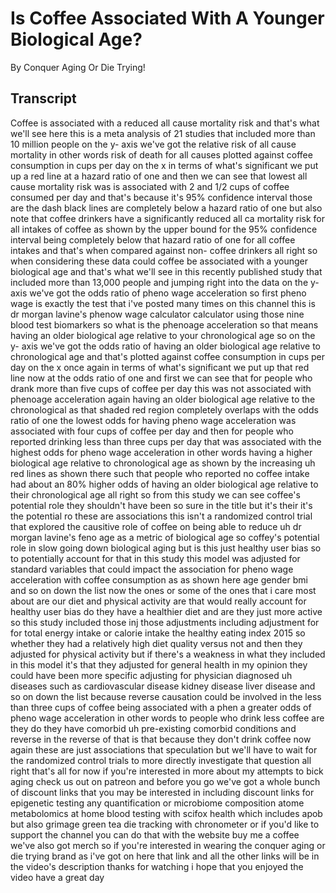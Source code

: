 # Is Coffee Associated With A Younger Biological Age?

By Conquer Aging Or Die Trying! 


## Transcript

Coffee is associated with a reduced all cause mortality risk and that's what we'll see here this is a meta analysis of 21 studies that included more than 10 million people on the y- axis we've got the relative risk of all cause mortality in other words risk of death for all causes plotted against coffee consumption in cups per day on the x in terms of what's significant we put up a red line at a hazard ratio of one and then we can see that lowest all cause mortality risk was is associated with 2 and 1/2 cups of coffee consumed per day and that's because it's 95% confidence interval those are the dash black lines are completely below a hazard ratio of one but also note that coffee drinkers have a significantly reduced all ca mortality risk for all intakes of coffee as shown by the upper bound for the 95% confidence interval being completely below that hazard ratio of one for all coffee intakes and that's when compared against non- coffee drinkers all right so when considering these data could coffee be associated with a younger biological age and that's what we'll see in this recently published study that included more than 13,000 people and jumping right into the data on the y- axis we've got the odds ratio of pheno wage acceleration so first pheno wage is exactly the test that i've posted many times on this channel this is dr morgan lavine's phenow wage calculator calculator using those nine blood test biomarkers so what is the phenoage acceleration so that means having an older biological age relative to your chronological age so on the y- axis we've got the odds ratio of having an older biological age relative to chronological age and that's plotted against coffee consumption in cups per day on the x once again in terms of what's significant we put up that red line now at the odds ratio of one and first we can see that for people who drank more than five cups of coffee per day this was not associated with phenoage acceleration again having an older biological age relative to the chronological as that shaded red region completely overlaps with the odds ratio of one the lowest odds for having pheno wage acceleration was associated with four cups of coffee per day and then for people who reported drinking less than three cups per day that was associated with the highest odds for pheno wage acceleration in other words having a higher biological age relative to chronological age as shown by the increasing uh red lines as shown there such that people who reported no coffee intake had about an 80% higher odds of having an older biological age relative to their chronological age all right so from this study we can see coffee's potential role they shouldn't have been so sure in the title but it's their it's the potential ro these are associations this isn't a randomized control trial that explored the causitive role of coffee on being able to reduce uh dr morgan lavine's feno age as a metric of biological age so coffey's potential role in slow going down biological aging but is this just healthy user bias so to potentially account for that in this study this model was adjusted for standard variables that could impact the association for pheno wage acceleration with coffee consumption as as shown here age gender bmi and so on down the list now the ones or some of the ones that i care most about are our diet and physical activity are that would really account for healthy user bias do they have a healthier diet and are they just more active so this study included those inj those adjustments including adjustment for for total energy intake or calorie intake the healthy eating index 2015 so whether they had a relatively high diet quality versus not and then they adjusted for physical activity but if there's a weakness in what they included in this model it's that they adjusted for general health in my opinion they could have been more specific adjusting for physician diagnosed uh diseases such as cardiovascular disease kidney disease liver disease and so on down the list because reverse causation could be involved in the less than three cups of coffee being associated with a phen a greater odds of pheno wage acceleration in other words to people who drink less coffee are they do they have comorbid uh pre-existing comorbid conditions and reverse in the reverse of that is that because they don't drink coffee now again these are just associations that speculation but we'll have to wait for the randomized control trials to more directly investigate that question all right that's all for now if you're interested in more about my attempts to bick aging check us out on patreon and before you go we've got a whole bunch of discount links that you may be interested in including discount links for epigenetic testing any quantification or microbiome composition atome metabolomics at home blood testing with scifox health which includes apob but also grimage green tea die tracking with chronometer or if you'd like to support the channel you can do that with the website buy me a coffee we've also got merch so if you're interested in wearing the conquer aging or die trying brand as i've got on here that link and all the other links will be in the video's description thanks for watching i hope that you enjoyed the video have a great day
